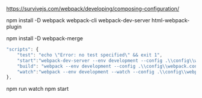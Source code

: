 https://survivejs.com/webpack/developing/composing-configuration/

npm install -D webpack webpack-cli webpack-dev-server html-webpack-plugin

npm install -D webpack-merge

```javascript
"scripts": {
    "test": "echo \"Error: no test specified\" && exit 1",
    "start":"webpack-dev-server --env development --config .\\config\\webpack.config.js",
    "build": "webpack --env development --config .\\config\\webpack.config.js",
    "watch":"webpack --env development --watch --config .\\config\\webpack.config.js"
},
```

npm run watch
npm start
